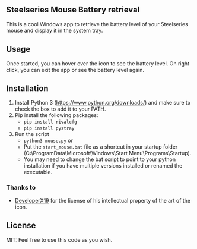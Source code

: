 ## Steelseries Mouse Battery retrieval

This is a cool Windows app to retrieve the battery level of your Steelseries mouse and
display it in the system tray.

## Usage
Once started, you can hover over the icon to see the battery level.
On right click, you can exit the app or see the battery level again.

## Installation

1. Install Python 3 (https://www.python.org/downloads/) and make sure to check
   the box to add it to your PATH.
2. Pip install the following packages:
   - `pip install rivalcfg`
   - `pip install pystray`
3. Run the script
   - `python3 mouse.py` or
   - Put the `start_mouse.bat` file as a shortcut in your startup folder
     (C:\ProgramData\Microsoft\Windows\Start Menu\Programs\Startup).
    - You may need to change the bat script to point to your python installation
      if you have multiple versions installed or renamed the executable.

### Thanks to

- [DeveloperX19](https://github.com/DeveloperX19) for the license of his
  intellectual property of the art of the icon.

## License
MIT: Feel free to use this code as you wish.
